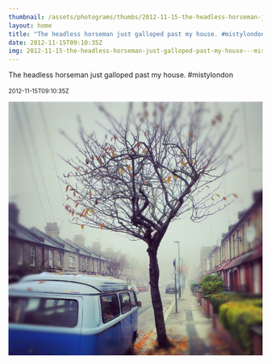 ```yaml
---
thumbnail: /assets/photograms/thumbs/2012-11-15-the-headless-horseman-just-galloped-past-my-house---mistylondon.png
layout: home
title: "The headless horseman just galloped past my house. #mistylondon"
date: 2012-11-15T09:10:35Z
img: 2012-11-15-the-headless-horseman-just-galloped-past-my-house---mistylondon.jpg
---
```


The headless horseman just galloped past my house. #mistylondon

<small>2012-11-15T09:10:35Z</small>

![The headless horseman just galloped past my house. #mistylondon](/assets/photograms/original/2012-11-15-the-headless-horseman-just-galloped-past-my-house---mistylondon.jpg)
